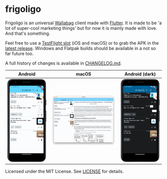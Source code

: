 # frigoligo

Frigoligo is an universal [Wallabag](https://wallabag.org/) client made with [Flutter](https://flutter.dev/).
It is made to be 'a lot of super-cool marketing things' but for now it is mainly made with love. And that's something.

Feel free to use a [TestFlight slot](https://testflight.apple.com/join/nYnbySd8) (iOS and macOS) or to grab the APK in the [latest release](/releases/latest/download/frigoligo-release.apk.zip). Windows and Flatpak builds should be available in a not so far future too.

A full history of changes is available in [CHANGELOG.md](./CHANGELOG.md).

|Android|macOS|Android (dark)|
|:-:|:-:|:-:|
|![android screenshot](assets/screenshots/android_light.png)|![desktop screenshot](./assets/screenshots/desktop.png)|![android dark theme screenshot](assets/screenshots/android_dark.png)|

Licensed under the MIT License. See [LICENSE](./LICENSE) for details.
